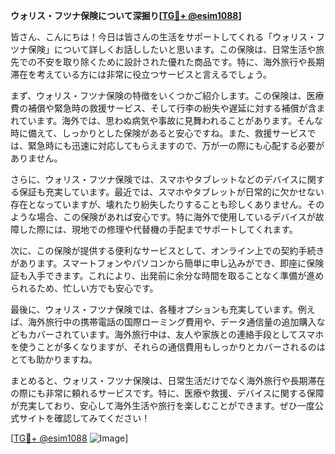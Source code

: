 **ウォリス・フツナ保険について深掘り[[TG💪+ @esim1088](https://t.me/s/esim1088)]**

皆さん、こんにちは！今日は皆さんの生活をサポートしてくれる「ウォリス・フツナ保険」について詳しくお話ししたいと思います。この保険は、日常生活や旅先での不安を取り除くために設計された優れた商品です。特に、海外旅行や長期滞在を考えている方には非常に役立つサービスと言えるでしょう。

まず、ウォリス・フツナ保険の特徴をいくつかご紹介します。この保険は、医療費の補償や緊急時の救援サービス、そして行李の紛失や遅延に対する補償が含まれています。海外では、思わぬ病気や事故に見舞われることがあります。そんな時に備えて、しっかりとした保険があると安心ですね。また、救援サービスでは、緊急時にも迅速に対応してもらえますので、万が一の際にも心配する必要がありません。

さらに、ウォリス・フツナ保険では、スマホやタブレットなどのデバイスに関する保証も充実しています。最近では、スマホやタブレットが日常的に欠かせない存在となっていますが、壊れたり紛失したりすることも珍しくありません。そのような場合、この保険があれば安心です。特に海外で使用しているデバイスが故障した際には、現地での修理や代替機の手配までサポートしてくれます。

次に、この保険が提供する便利なサービスとして、オンライン上での契約手続きがあります。スマートフォンやパソコンから簡単に申し込みができ、即座に保険証も入手できます。これにより、出発前に余分な時間を取ることなく準備が進められるため、忙しい方でも安心です。

最後に、ウォリス・フツナ保険では、各種オプションも充実しています。例えば、海外旅行中の携帯電話の国際ローミング費用や、データ通信量の追加購入などもカバーされています。海外旅行中は、友人や家族との連絡手段としてスマホを使うことが多くなりますが、それらの通信費用もしっかりとカバーされるのはとても助かりますね。

まとめると、ウォリス・フツナ保険は、日常生活だけでなく海外旅行や長期滞在の際にも非常に頼れるサービスです。特に、医療や救援、デバイスに関する保障が充実しており、安心して海外生活や旅行を楽しむことができます。ぜひ一度公式サイトを確認してみてください！

[[TG💪+ @esim1088](https://t.me/s/esim1088) ![Image](https://i.postimg.cc/Y0z9fWf4/image.png)]